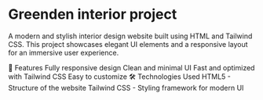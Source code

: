 # Greenden interior project
A modern and stylish interior design website built using HTML and Tailwind CSS. This project showcases elegant UI elements and a responsive layout for an immersive user experience.

🚀 Features
Fully responsive design
Clean and minimal UI
Fast and optimized with Tailwind CSS
Easy to customize
🛠️ Technologies Used
HTML5 - Structure of the website
Tailwind CSS - Styling framework for modern UI
